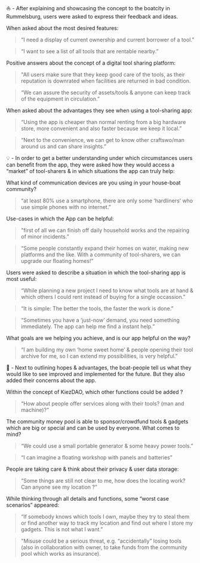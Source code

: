 :boat: - After explaining and showcasing the concept to the boatcity in Rummelsburg, users were asked to express their feedback and ideas.

When asked about the most desired features:

  >  “I need a display of current ownership and current borrower of a tool.”

  >  “I want to see a list of all tools that are rentable nearby.”

Positive answers about the concept of a digital tool sharing platform:

  >  "All users make sure that they keep good care of the tools, as their reputation is downrated when facilities are returned in bad condition.

  > “We can assure the security of assets/tools & anyone can keep track of the equipment in circulation.”

When asked about the advantages they see when using a tool-sharing app:

 >  “Using the app is cheaper than normal renting from a big hardware store, more convenient and also faster because we keep it local.”

 > “Next to the convenience, we can get to know other craftswo/man around us and can share insights.”

:bulb: - In order to get a better understanding under which circumstances users can benefit from the app, they were asked how they would access a “market” of tool-sharers & in which situations the app can truly help:

What kind of communication devices are you using in your house-boat community?

 >  “at least 80% use a smartphone, there are only some ‘hardliners’ who use simple phones with no internet.”

Use-cases in which the App can be helpful:

 >  "first of all we can finish off daily household works and the repairing of minor incidents.”

 >   “Some people constantly expand their homes on water, making new platforms and the like. With a community of tool-sharers, we can upgrade our floating homes!”

Users were asked to describe a situation in which the tool-sharing app is most useful:

 >   “While planning a new project I need to know what tools are at hand & which others I could rent instead of buying for a single occassion.”

 >   “It is simple: The better the tools, the faster the work is done.”

 >   “Sometimes you have a ‘just-now’ demand, you need something immediately. The app can help me find a instant help.”

What goals are we helping you achieve, and is our app helpful on the way?

 >   “I am building my own ‘home sweet home’ & people opening their tool archive for me, so I can extend my possibilities, is very helpful.”

:wrench: - Next to outlining hopes & advantages, the boat-people tell us what they would like to see improved and implemented for the future. But they also added their concerns about the app.

Within the concept of KiezDAO, which other functions could be added ?

   >  “How about people offer services along with their tools? (man and machine)?”

The community money pool is able to sponsor/crowdfund tools & gadgets which are big or special and can be used by everyone. What comes to mind?

   >  “We could use a small portable generator & some heavy power tools.”

   > “I can imagine a floating workshop with panels and batteries”

People are taking care & think about their privacy & user data storage:

   > “Some things are still not clear to me, how does the locating work? Can anyone see my location ?”

While thinking through all details and functions, some “worst case scenarios” appeared:

   >  “If somebody knows which tools I own, maybe they try to steal them or find another way to track my location and find out where I store my gadgets. This is not what I want.”

   > "Misuse could be a serious threat, e.g. “accidentally” losing tools (also in collaboration with owner, to take funds from the community pool which works as insurance).
